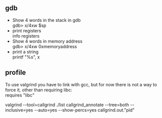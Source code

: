 ## gdb

- Show 4 words in the stack in gdb    
  gdb> x/4xw $sp
- print registers  
  info registers
- Show 4 words in memory address  
  gdb> x/4xw 0xmemoryaddress
- print a string  
  printf "%s", x

## profile

To use valgrind you have to link with gcc, but for now there is not a way to force it, other than requiring libc:  
requires "libc"

valgrind --tool=callgrind ./list
callgrind_annotate --tree=both --inclusive=yes --auto=yes --show-percs=yes callgrind.out."pid"

